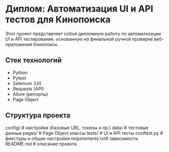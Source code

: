 # Диплом: Автоматизация UI и API тестов для Кинопоиска

Этот проект представляет собой дипломную работу по автоматизации UI и API тестирования, основанную на финальной ручной проверке веб-приложения Кинопоиск.

##  Стек технологий

- Python
- Pytest
- Selenium (UI)
- Requests (API)
- Allure (репорты)
- Page Object

##  Структура проекта

config/ # настройки (базовые URL, токены и пр.)
data/ # тестовые данные
pages/ # Page Object классы
tests/ # UI и API тесты
conftest.py # фикстуры и общие настройки
requirements.txt# зависимости
README.md # описание проекта